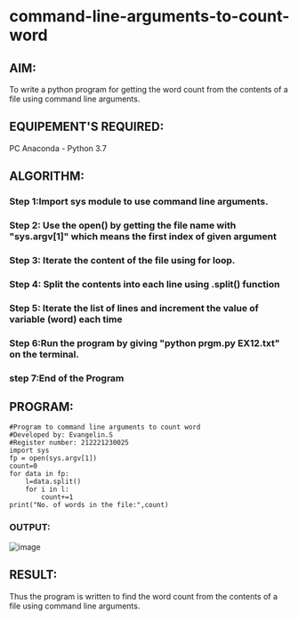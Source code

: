 # command-line-arguments-to-count-word
## AIM:
To write a python program for getting the word count from the contents of a file using command line arguments.
## EQUIPEMENT'S REQUIRED: 
PC
Anaconda - Python 3.7
## ALGORITHM: 
### Step 1:Import sys module to use command line arguments.

### Step 2: Use the open() by getting the file name with "sys.argv[1]" which means the first index of given argument
 
### Step 3: Iterate the content of the file using for loop.

### Step 4:  Split the contents into each line using .split() function

### Step 5: Iterate the list of lines and increment the value of variable (word) each time

### Step 6:Run the program by giving "python prgm.py EX12.txt" on the terminal.

### step 7:End of the Program

## PROGRAM:
```
#Program to command line arguments to count word
#Developed by: Evangelin.S
#Register number: 212221230025
import sys
fp = open(sys.argv[1])
count=0
for data in fp:
    l=data.split()
    for i in l:
        count+=1
print("No. of words in the file:",count)
```


### OUTPUT:

![image](https://user-images.githubusercontent.com/94219798/154516840-755688bf-99d3-4ba2-912e-dd4d04f0234e.png)


## RESULT:
Thus the program is written to find the word count from the contents of a file using command line arguments.
